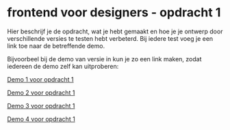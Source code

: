 # frontend voor designers - opdracht 1
Hier beschrijf je de opdracht, wat je hebt gemaakt en hoe je je ontwerp door verschillende versies te testen hebt verbeterd. Bij iedere test voeg je een link toe naar de betreffende demo.

Bijvoorbeel bij de demo van versie in kun je zo een link maken, zodat iedereen de demo zelf kan uitproberen:

[Demo 1 voor opdracht 1](https://github.com/jack792/frontendvoordesigners/opdracht1/v1/)

[Demo 2 voor opdracht 1](https://github.com/jack792/frontendvoordesigners/opdracht1/v2/)

[Demo 3 voor opdracht 1](https://github.com/jack792/frontendvoordesigners/opdracht1/v3/)

[Demo 4 voor opdracht 1](https://github.com/jack792/frontendvoordesigners/opdracht1/v4/)

